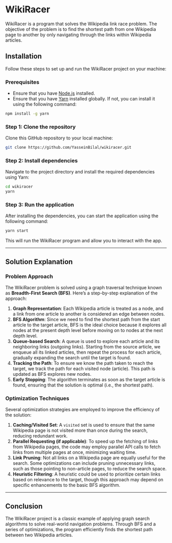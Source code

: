 # WikiRacer

WikiRacer is a program that solves the Wikipedia link race problem. The objective of the problem is to find the shortest path from one Wikipedia page to another by only navigating through the links within Wikipedia articles.

## Installation

Follow these steps to set up and run the WikiRacer project on your machine:

### Prerequisites

- Ensure that you have [Node.js](https://nodejs.org/) installed.
- Ensure that you have [Yarn](https://yarnpkg.com/) installed globally. If not, you can install it using the following command:

```bash
npm install -g yarn
```

### Step 1: Clone the repository

Clone this GitHub repository to your local machine:

```bash
git clone https://github.com/YasseinBilal/wikiracer.git
```

### Step 2: Install dependencies

Navigate to the project directory and install the required dependencies using Yarn:

```bash
cd wikiracer
yarn
```

### Step 3: Run the application

After installing the dependencies, you can start the application using the following command:

```bash
yarn start
```

This will run the WikiRacer program and allow you to interact with the app.

---

## Solution Explanation

### Problem Approach

The WikiRacer problem is solved using a graph traversal technique known as **Breadth-First Search (BFS)**. Here’s a step-by-step explanation of the approach:

1. **Graph Representation**: Each Wikipedia article is treated as a node, and a link from one article to another is considered an edge between nodes.
2. **BFS Algorithm**: Since we need to find the shortest path from the start article to the target article, BFS is the ideal choice because it explores all nodes at the present depth level before moving on to nodes at the next depth level.
3. **Queue-based Search**: A queue is used to explore each article and its neighboring links (outgoing links). Starting from the source article, we enqueue all its linked articles, then repeat the process for each article, gradually expanding the search until the target is found.
4. **Tracking the Path**: To ensure we know the path taken to reach the target, we track the path for each visited node (article). This path is updated as BFS explores new nodes.
5. **Early Stopping**: The algorithm terminates as soon as the target article is found, ensuring that the solution is optimal (i.e., the shortest path).

### Optimization Techniques

Several optimization strategies are employed to improve the efficiency of the solution:

1. **Caching/Visited Set**: A `visited` set is used to ensure that the same Wikipedia page is not visited more than once during the search, reducing redundant work.
2. **Parallel Requesting (if applicable)**: To speed up the fetching of links from Wikipedia pages, the code may employ parallel API calls to fetch links from multiple pages at once, minimizing waiting time.
3. **Link Pruning**: Not all links on a Wikipedia page are equally useful for the search. Some optimizations can include pruning unnecessary links, such as those pointing to non-article pages, to reduce the search space.
4. **Heuristic Filtering**: A heuristic could be used to prioritize certain links based on relevance to the target, though this approach may depend on specific enhancements to the basic BFS algorithm.

---

## Conclusion

The WikiRacer project is a classic example of applying graph search algorithms to solve real-world navigation problems. Through BFS and a series of optimizations, the program efficiently finds the shortest path between two Wikipedia articles.
